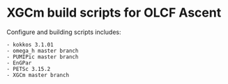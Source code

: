 # XGCm build scripts for OLCF Ascent
Configure and building scripts includes:
```
- kokkos 3.1.01
- omega_h master branch
- PUMIPic master branch
- EnGPar
- PETSc 3.15.2
- XGCm master branch
```
